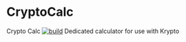 # CryptoCalc
Crypto Calc
[![build](https://github.com/binnmti/KryptoCalc/actions/workflows/KryptoCalc.yml/badge.svg)](https://github.com/binnmti/KryptoCalc/actions/workflows/KryptoCalc.yml)
Dedicated calculator for use with Krypto

